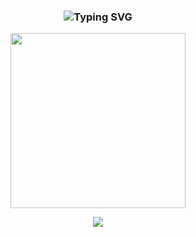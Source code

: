 <h3 align="center">
  <img src="https://readme-typing-svg.demolab.com?font=Fira+Code&size=24&pause=1000&color=FF6F61&center=true&vCenter=true&width=435&lines=Hi,+I'm+DanHye!;Code,+Grow,+LEEvel+up+💻;개발하며+단단해지는+중입니다." alt="Typing SVG" />
</h3>

<p align="center">
  <img src="https://media.giphy.com/media/qgQUggAC3Pfv687qPC/giphy.gif" width="280" />
</p>

<p align="center">
  <img src="https://github-readme-stats.vercel.app/api?username=danhye&show_icons=true&theme=tokyonight" />
</p>
